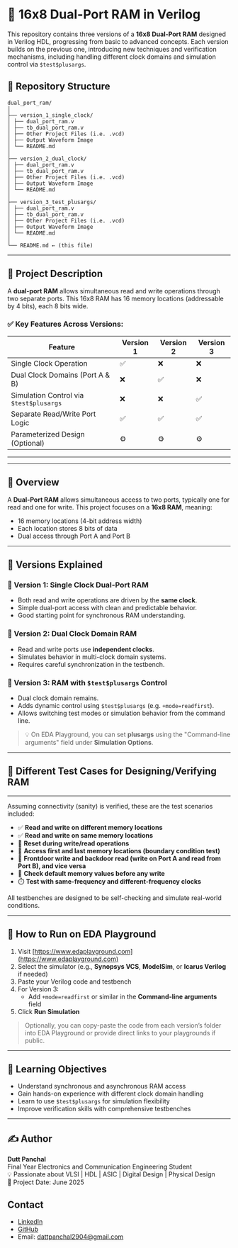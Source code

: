 # 🧠 16x8 Dual-Port RAM in Verilog

This repository contains three versions of a **16x8 Dual-Port RAM** designed in Verilog HDL, progressing from basic to advanced concepts. Each version builds on the previous one, introducing new techniques and verification mechanisms, including handling different clock domains and simulation control via `$test$plusargs`.

## 📁 Repository Structure
```
dual_port_ram/
│
├── version_1_single_clock/
│ ├── dual_port_ram.v
│ ├── tb_dual_port_ram.v
│ ├── Other Project Files (i.e. .vcd)
│ ├── Output Waveform Image
│ └── README.md
│
├── version_2_dual_clock/
│ ├── dual_port_ram.v
│ ├── tb_dual_port_ram.v
│ ├── Other Project Files (i.e. .vcd)
│ ├── Output Waveform Image
│ └── README.md
│
├── version_3_test_plusargs/
│ ├── dual_port_ram.v
│ ├── tb_dual_port_ram.v
│ ├── Other Project Files (i.e. .vcd)
│ ├── Output Waveform Image
│ └── README.md
│
└── README.md ← (this file)
```


---

## 🧩 Project Description

A **dual-port RAM** allows simultaneous read and write operations through two separate ports. This 16x8 RAM has 16 memory locations (addressable by 4 bits), each 8 bits wide.

### ✅ Key Features Across Versions:

| Feature                         | Version 1 | Version 2 | Version 3 |
|----------------------------------|-----------|-----------|-----------|
| Single Clock Operation           | ✅        | ❌        | ❌        |
| Dual Clock Domains (Port A & B)  | ❌        | ✅        | ❌         |
| Simulation Control via `$test$plusargs` | ❌    | ❌        | ✅        |
| Separate Read/Write Port Logic   | ✅        | ✅        | ✅        |
| Parameterized Design (Optional)  | ⚙️        | ⚙️        | ⚙️        |

---

---

## 🚀 Overview

A **Dual-Port RAM** allows simultaneous access to two ports, typically one for read and one for write. This project focuses on a **16x8 RAM**, meaning:

- 16 memory locations (4-bit address width)
- Each location stores 8 bits of data
- Dual access through Port A and Port B

---

## 🔢 Versions Explained

### 📘 Version 1: Single Clock Dual-Port RAM

- Both read and write operations are driven by the **same clock**.
- Simple dual-port access with clean and predictable behavior.
- Good starting point for synchronous RAM understanding.

### 📙 Version 2: Dual Clock Domain RAM

- Read and write ports use **independent clocks**.
- Simulates behavior in multi-clock domain systems.
- Requires careful synchronization in the testbench.

### 📗 Version 3: RAM with `$test$plusargs` Control

- Dual clock domain remains.
- Adds dynamic control using `$test$plusargs` (e.g. `+mode=readfirst`).
- Allows switching test modes or simulation behavior from the command line.

> 💡 On EDA Playground, you can set **plusargs** using the "Command-line arguments" field under **Simulation Options**.

---

## 🧪 Different Test Cases for Designing/Verifying RAM
----------------------------------------------

Assuming connectivity (sanity) is verified, these are the test scenarios included:

- ✅ **Read and write on different memory locations**
- ✅ **Read and write on same memory locations**
- 🔄 **Reset during write/read operations**
- 🧭 **Access first and last memory locations (boundary condition test)**
- 🔁 **Frontdoor write and backdoor read (write on Port A and read from Port B), and vice versa**
- 🧼 **Check default memory values before any write**
- ⏱️ **Test with same-frequency and different-frequency clocks**

All testbenches are designed to be self-checking and simulate real-world conditions.

---

## 🔧 How to Run on EDA Playground

1. Visit [https://www.edaplayground.com](https://www.edaplayground.com)
2. Select the simulator (e.g., **Synopsys VCS**, **ModelSim**, or **Icarus Verilog** if needed)
3. Paste your Verilog code and testbench
4. For Version 3:
   - Add `+mode=readfirst` or similar in the **Command-line arguments** field
5. Click **Run Simulation**

> Optionally, you can copy-paste the code from each version’s folder into EDA Playground or provide direct links to your playgrounds if public.

---

## 🎯 Learning Objectives

- Understand synchronous and asynchronous RAM access
- Gain hands-on experience with different clock domain handling
- Learn to use `$test$plusargs` for simulation flexibility
- Improve verification skills with comprehensive testbenches

---

## ✍️ Author

**Dutt Panchal**  
Final Year Electronics and Communication Engineering Student  
💡 Passionate about VLSI | HDL | ASIC | Digital Design | Physical Design  
📅 Project Date: June 2025

## Contact

- [LinkedIn](https://www.linkedin.com/in/dattpanchal04/)
- [GitHub](https://github.com/DuttPanchal04)
- Email: dattpanchal2904@gmail.com